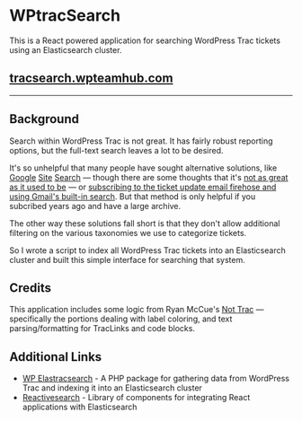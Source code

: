 # WPtracSearch

This is a React powered application for searching WordPress Trac tickets using an Elasticsearch cluster. 

## [tracsearch.wpteamhub.com](https://tracsearch.wpteamhub.com)

---

## Background
Search within WordPress Trac is not great. It has fairly robust reporting options, but the full-text search leaves a lot to be desired.

It's so unhelpful that many people have sought alternative solutions, like [Google](https://wordpress.slack.com/archives/C02RQBWTW/p1486058574007525?thread_ts=1486058574.007525) [Site](https://wordpress.slack.com/archives/C02RQBWTW/p1532602145000274) [Search](https://wordpress.slack.com/archives/C02RQBWTW/p1443762011000029) — though there are some thoughts that it's [not as great as it used to be](https://wordpress.slack.com/archives/C02RQC26G/p1546538307093800?thread_ts=1546538307.093800) — or [subscribing to the ticket update email firehose and using Gmail's built-in search](https://wordpress.slack.com/archives/C02RQBWTW/p1444062493000211). But that method is only helpful if you subcribed years ago and have a large archive. 

The other way these solutions fall short is that they don't allow additional filtering on the various taxonomies we use to categorize tickets. 

So I wrote a script to index all WordPress Trac tickets into an Elasticsearch cluster and built this simple interface for searching that system. 


## Credits
This application includes some logic from Ryan McCue's [Not Trac](https://github.com/rmccue/not-trac) — specifically the portions dealing with label coloring, and text parsing/formatting for TracLinks and code blocks. 

## Additional Links
- [WP Elastracsearch](https://github.com/earnjam/wp-elastracsearch) - A PHP package for gathering data from WordPress Trac and indexing it into an Elasticsearch cluster
- [Reactivesearch](https://github.com/appbaseio/reactivesearch/) - Library of components for integrating React applications with Elasticsearch